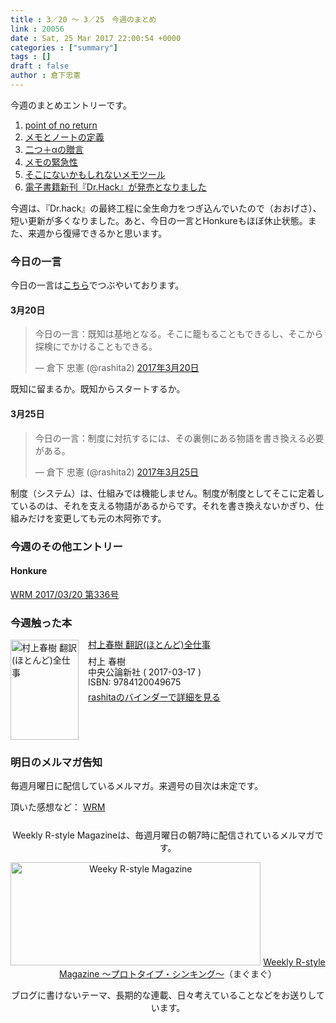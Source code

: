 ```yaml
---
title : 3／20 〜 3／25　今週のまとめ
link : 20056
date : Sat, 25 Mar 2017 22:00:54 +0000
categories : ["summary"]
tags : []
draft : false
author : 倉下忠憲
---
```


今週のまとめエントリーです。
 
<ol>
<li><a href="https://rashita.net/blog/?p=20032">point of no return</a></li>
<li><a href="https://rashita.net/blog/?p=20038">メモとノートの定義</a></li>
<li><a href="https://rashita.net/blog/?p=20041">二つ＋αの贈言</a></li>
<li><a href="https://rashita.net/blog/?p=20044">メモの緊急性</a></li>
<li><a href="https://rashita.net/blog/?p=20049">そこにないかもしれないメモツール</a></li>
<li><a href="https://rashita.net/blog/?p=20052">電子書籍新刊『Dr.Hack』が発売となりました</a></li>
</ol>

今週は、『Dr.hack』の最終工程に全生命力をつぎ込んでいたので（おおげさ）、短い更新が多くなりました。あと、今日の一言とHonkureもほぼ休止状態。また、来週から復帰できるかと思います。

<h3>今日の一言</h3>

今日の一言は<a href="http://twitter.com/rashita2 ">こちら</a>でつぶやいております。

<h4>3月20日</h4>

<blockquote class="twitter-tweet" data-lang="ja"><p lang="ja" dir="ltr">今日の一言：既知は基地となる。そこに籠もることもできるし、そこから探検にでかけることもできる。</p>&mdash; 倉下 忠憲 (@rashita2) <a href="https://twitter.com/rashita2/status/843820813333680130">2017年3月20日</a></blockquote>
<script async src="//platform.twitter.com/widgets.js" charset="utf-8"></script>

既知に留まるか。既知からスタートするか。

<h4>3月25日</h4>

<blockquote class="twitter-tweet" data-lang="ja"><p lang="ja" dir="ltr">今日の一言：制度に対抗するには、その裏側にある物語を書き換える必要がある。</p>&mdash; 倉下 忠憲 (@rashita2) <a href="https://twitter.com/rashita2/status/845472930146349056">2017年3月25日</a></blockquote>
<script async src="//platform.twitter.com/widgets.js" charset="utf-8"></script>

制度（システム）は、仕組みでは機能しません。制度が制度としてそこに定着しているのは、それを支える物語があるからです。それを書き換えないかぎり、仕組みだけを変更しても元の木阿弥です。

<h3>今週のその他エントリー</h3>

<H4>Honkure</H4>

<a href="http://honkure.net/rbook/archives/1809">WRM 2017/03/20 第336号</a>

<H3>今週触った本</H3>

<div class="mm-middle" style="margin-bottom:0px;"><div class="mm-image" style="float:left;"><a href="http://www.amazon.co.jp/exec/obidos/ASIN/4120049671/rashita1000-22 /ref=nosim" target="_blank"><img src="https://images-fe.ssl-images-amazon.com/images/I/61fEONBc3RL._SL160_.jpg" alt="村上春樹 翻訳(ほとんど)全仕事" title="村上春樹 翻訳(ほとんど)全仕事" width="109" height="160" border="0" /></a></div><div class="mm-content" style="float:left;margin-left:15px;line-height:120%"><div class="mm-title" style="line-height:120%"><a href="http://www.amazon.co.jp/exec/obidos/ASIN/4120049671/rashita1000-22 /ref=nosim" target="_blank">村上春樹 翻訳(ほとんど)全仕事</a></div><div class="mm-detail" style="margin-top:10px;">村上 春樹<br />中央公論新社 ( 2017-03-17 )<br />ISBN: 9784120049675<br /><div style="margin:7px 0px"><a href="http://mediamarker.net/u/rashita/?asin=4120049671" target="_blank">rashitaのバインダーで詳細を見る</a></div></div></div><div style="clear:left"></div></div>

<h3>明日のメルマガ告知</h3>

毎週月曜日に配信しているメルマガ。来週号の目次は未定です。

頂いた感想など：
<a class="twitter-timeline"  href="https://twitter.com/rashita2/timelines/427262290753097729"  data-widget-id="427265271171010561">WRM</a>
    <script>!function(d,s,id){var js,fjs=d.getElementsByTagName(s)[0],p=/^http:/.test(d.location)?'http':'https';if(!d.getElementById(id)){js=d.createElement(s);js.id=id;js.src=p+"://platform.twitter.com/widgets.js";fjs.parentNode.insertBefore(js,fjs);}}(document,"script","twitter-wjs");</script>


<div style="text-align:center;margin-top:25px;">
Weekly R-style Magazineは、毎週月曜日の朝7時に配信されているメルマガです。

<a href="http://www.mag2.com/m/0001185133.html" target="_blank"><img src="https://rashita.net/blog/wp-content/uploads/2010/09/mmbanner.jpg" alt="Weeky R-style Magazine" width="400" height="165" class="alignnone size-full wp-image-12201" /></a>
<a href="http://www.mag2.com/m/0001185133.html" target="_blank">Weekly R-style Magazine ～プロトタイプ・シンキング～</a>（まぐまぐ）

ブログに書けないテーマ、長期的な連載、日々考えていることなどをお送りしています。
</div> 